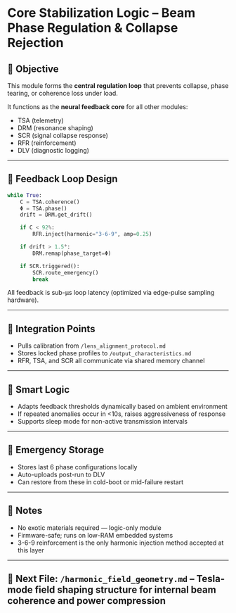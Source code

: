 # Core Stabilization Logic – Beam Phase Regulation & Collapse Rejection

## 🎯 Objective

This module forms the **central regulation loop** that prevents collapse, phase tearing, or coherence loss under load. 

It functions as the **neural feedback core** for all other modules:
- TSA (telemetry)
- DRM (resonance shaping)
- SCR (signal collapse response)
- RFR (reinforcement)
- DLV (diagnostic logging)

---

## 🔁 Feedback Loop Design

```python
while True:
    C = TSA.coherence()
    Φ = TSA.phase()
    drift = DRM.get_drift()

    if C < 92%:
        RFR.inject(harmonic="3-6-9", amp=0.25)

    if drift > 1.5°:
        DRM.remap(phase_target=Φ)

    if SCR.triggered():
        SCR.route_emergency()
        break
```

All feedback is sub-μs loop latency (optimized via edge-pulse sampling hardware).

---

## 🧬 Integration Points

- Pulls calibration from `/lens_alignment_protocol.md`  
- Stores locked phase profiles to `/output_characteristics.md`  
- RFR, TSA, and SCR all communicate via shared memory channel

---

## 🧠 Smart Logic

- Adapts feedback thresholds dynamically based on ambient environment  
- If repeated anomalies occur in <10s, raises aggressiveness of response  
- Supports sleep mode for non-active transmission intervals

---

## 💾 Emergency Storage

- Stores last 6 phase configurations locally  
- Auto-uploads post-run to DLV  
- Can restore from these in cold-boot or mid-failure restart

---

## 🧪 Notes

- No exotic materials required — logic-only module  
- Firmware-safe; runs on low-RAM embedded systems  
- 3-6-9 reinforcement is the only harmonic injection method accepted at this layer

---

## 🔗 Next File: `/harmonic_field_geometry.md` – Tesla-mode field shaping structure for internal beam coherence and power compression
